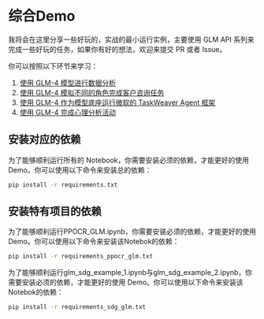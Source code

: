 # 综合Demo

我将会在这里分享一些好玩的，实战的最小运行实例，主要使用 GLM API 系列来完成一些好玩的任务，如果你有好的想法，欢迎来提交 PR 或者
Issue。

你可以按照以下环节来学习：

1. [使用 GLM-4 模型进行数据分析](glm_csv_data_analysis.ipynb)
2. [使用 GLM-4 模拟不同的角色完成客户咨询任务](agent/glm_multi_role_division.ipynb)
3. [使用 GLM-4 作为模型底座运行微软的 TaskWeaver Agent 框架](agent/glm_taskweaver.ipynb)
4. [使用 GLM-4 完成心理分析活动](interpretationo_dreams%2FREADME.md)

## 安装对应的依赖

为了能够顺利运行所有的 Notebook，你需要安装必须的依赖，才能更好的使用 Demo。你可以使用以下命令来安装总的依赖：

```bash
pip install -r requirements.txt
```


## 安装特有项目的依赖

为了能够顺利运行PPOCR_GLM.ipynb，你需要安装必须的依赖，才能更好的使用 Demo。你可以使用以下命令来安装该Notebok的依赖：

```bash
pip install -r requirements_ppocr_glm.txt
```

为了能够顺利运行glm_sdg_example_1.ipynb与glm_sdg_example_2.ipynb，你需要安装必须的依赖，才能更好的使用 Demo。你可以使用以下命令来安装该Notebok的依赖：

```bash
pip install -r requirements_sdg_glm.txt
```
